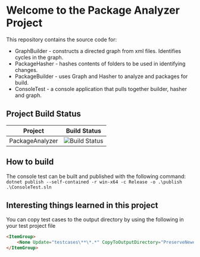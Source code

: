# Welcome to the Package Analyzer Project
This repository contains the source code for:
* GraphBuilder - constructs a directed graph from xml files. Identifies cycles in the graph.
* PackageHasher - hashes contents of folders to be used in identifying changes.
* PackageBuilder - uses Graph and Hasher to analyze and packages for build.
* ConsoleTest - a console application that pulls together builder, hasher and graph.

## Project Build Status

Project|Build Status
---|---
PackageAnalyzer|![Build Status](https://github.com/hlotyaks/PackageAnalyzer/workflows/.NET%20Core/badge.svg)

## How to build
The console test can be built and published with the following command:
`dotnet publish --self-contained -r win-x64 -c Release -o .\publish .\ConsoleTest.sln`

## Interesting things learned in this project
You can copy test cases to the output directory by using the following in your test project file
```html
<ItemGroup>
    <None Update="testcases\**\*.*" CopyToOutputDirectory="PreserveNewest" />
</ItemGroup>
```
